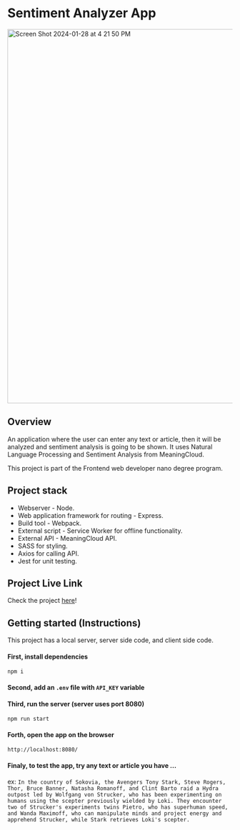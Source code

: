 # Sentiment Analyzer App
<img width="838" alt="Screen Shot 2024-01-28 at 4 21 50 PM" src="https://github.com/ghadaxd/Evaluate-News-NLP/assets/68280380/972eba8f-0198-4bb1-9dd8-c13ba642ff13">

## Overview

An application where the user can enter any text or article, then it will be analyzed and sentiment analysis is going to be shown. It uses Natural Language Processing and Sentiment Analysis from MeaningCloud.

This project is part of the Frontend web developer nano degree program.

## Project stack

- Webserver - Node.
- Web application framework for routing - Express.
- Build tool - Webpack.
- External script - Service Worker for offline functionality.
- External API - MeaningCloud API.
- SASS for styling.
- Axios for calling API.
- Jest for unit testing.

## Project Live Link
Check the project [here](https://seasoned-four-chamomile.glitch.me)!

## Getting started (Instructions)

This project has a local server, server side code, and client side code.

#### First, install dependencies

`npm i`

#### Second, add an `.env` file with `API_KEY` variable

#### Third, run the server (server uses port 8080)

`npm run start`

#### Forth, open the app on the browser

`http://localhost:8080/`

#### Finaly, to test the app, try any text or article you have ...

ex:
`In the country of Sokovia, the Avengers Tony Stark, Steve Rogers, Thor, Bruce Banner, Natasha Romanoff, and Clint Barto raid a Hydra outpost led by Wolfgang von Strucker, who has been experimenting on humans using the scepter previously wielded by Loki. They encounter two of Strucker's experiments twins Pietro, who has superhuman speed, and Wanda Maximoff, who can manipulate minds and project energy and apprehend Strucker, while Stark retrieves Loki's scepter.`
